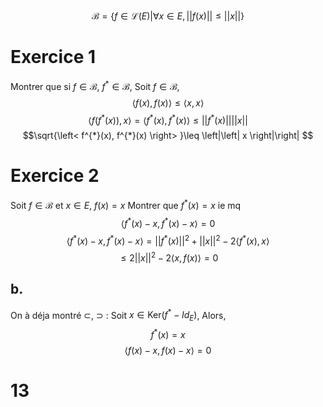 $$\mathcal{B} = \{ f \in \mathcal{L}(E) | \forall x \in E, \left|\left| f(x) \right|\right| \leq \left|\left| x \right|\right|  \}$$

# Exercice 1
Montrer que si $f \in \mathcal{B}$, $f^{*} \in \mathcal{B}$, 
Soit $f \in \mathcal{B}$, 
$$ \left< f(x), f(x) \right> \leq \left< x, x \right> $$
$$\left< f(f^{*}(x)), x \right> = \left< f^{*}(x), f^{*}(x) \right>  \leq \left|\left| f^{*}(x) \right|\right| \left|\left| x \right|\right| $$
$$\sqrt{\left< f^{*}(x), f^{*}(x) \right> }\leq \left|\left| x \right|\right| $$

# Exercice 2
Soit $f \in \mathcal{B}$ et $x \in E$, $f(x) = x$
Montrer que $f^{*}(x) = x$ ie mq
$$\left< f^{*}(x)-x, f^{*}(x)-x \right> = 0$$
$$\left< f^{*}(x)-x, f^{*}(x)-x \right> = \left|\left| f^{*}(x) \right|\right| ^{2} + \left|\left| x \right|\right| ^{2} - 2 \left< f^{*}(x), x \right> $$
$$\leq 2\left|\left| x \right|\right| ^{2} - 2\left< x, f(x) \right> = 0$$

## b.
On à déja montré $\subset$, 
$\supset$ : 
Soit $x \in \mathrm{Ker}(f^{*}-Id_{E})$, 
Alors,
$$f^{*}(x) = x$$
$$\left< f(x)-x, f(x)-x \right> = 0$$

# 13

